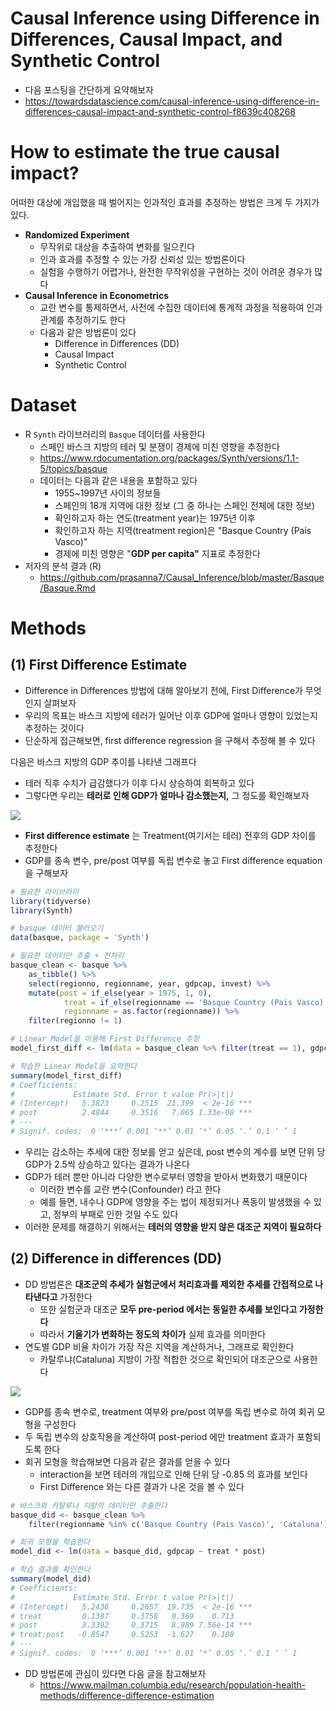 # Causal Inference using Difference in Differences, Causal Impact, and Synthetic Control

- 다음 포스팅을 간단하게 요약해보자
- <https://towardsdatascience.com/causal-inference-using-difference-in-differences-causal-impact-and-synthetic-control-f8639c408268>

# How to estimate the true causal impact?

어떠한 대상에 개입했을 때 벌어지는 인과적인 효과를 추정하는 방법은 크게 두 가지가 있다.

- **Randomized Experiment**
    - 무작위로 대상을 추출하여 변화를 일으킨다
    - 인과 효과를 추정할 수 있는 가장 신뢰성 있는 방법론이다
    - 실험을 수행하기 어렵거나, 완전한 무작위성을 구현하는 것이 어려운 경우가 많다
- **Causal Inference in Econometrics**
    - 교란 변수를 통제하면서, 사전에 수집한 데이터에 통계적 과정을 적용하여 인과 관계를 추정하기도 한다
    - 다음과 같은 방법론이 있다
        - Difference in Differences (DD)
        - Causal Impact
        - Synthetic Control

# Dataset

- R `Synth` 라이브러리의 `Basque` 데이터를 사용한다
    - 스페인 바스크 지방의 테러 및 분쟁이 경제에 미친 영향을 추정한다
    - <https://www.rdocumentation.org/packages/Synth/versions/1.1-5/topics/basque>
    - 데이터는 다음과 같은 내용을 포함하고 있다
        - 1955~1997년 사이의 정보들
        - 스페인의 18개 지역에 대한 정보 (그 중 하나는 스페인 전체에 대한 정보)
        - 확인하고자 하는 연도(treatment year)는 1975년 이후
        - 확인하고자 하는 지역(treatment region)은 "Basque Country (Pais Vasco)"
        - 경제에 미친 영향은 "**GDP per capita"** 지표로 추정한다
- 저자의 분석 결과 (R)
    - <https://github.com/prasanna7/Causal_Inference/blob/master/Basque/Basque.Rmd>

# Methods

## (1) First Difference Estimate

- Difference in Differences 방법에 대해 알아보기 전에, First Difference가 무엇인지 살펴보자
- 우리의 목표는 바스크 지방에 테러가 일어난 이후 GDP에 얼마나 영향이 있었는지 추정하는 것이다
- 단순하게 접근해보면, first difference regression 을 구해서 추정해 볼 수 있다

다음은 바스크 지방의 GDP 추이를 나타낸 그래프다

- 테러 직후 수치가 급감했다가 이후 다시 상승하여 회복하고 있다
- 그렇다면 우리는 **테러로 인해 GDP가 얼마나 감소했는지,** 그 정도를 확인해보자

![](https://miro.medium.com/max/2800/1*NbWee0TF8zCfnnAyQw0RCw.png)

- **First difference estimate** 는 Treatment(여기서는 테러) 전후의 GDP 차이를 추정한다
- GDP를 종속 변수, pre/post 여부를 독립 변수로 놓고 First difference equation 을 구해보자

```r
# 필요한 라이브러리
library(tidyverse)
library(Synth)

# basque 데이터 불러오기
data(basque, package = 'Synth')

# 필요한 데이터만 추출 + 전처리
basque_clean <- basque %>% 
    as_tibble() %>% 
    select(regionno, regionname, year, gdpcap, invest) %>% 
    mutate(post = if_else(year > 1975, 1, 0),
            treat = if_else(regionname == 'Basque Country (Pais Vasco)', 1, 0),
            regionname = as.factor(regionname)) %>% 
    filter(regionno != 1)

# Linear Model을 이용해 First Difference 추정
model_first_diff <- lm(data = basque_clean %>% filter(treat == 1), gdpcap ~ post)

# 학습한 Linear Model을 요약한다
summary(model_first_diff)
# Coefficients:
#             Estimate Std. Error t value Pr(>|t|)    
# (Intercept)   5.3823     0.2515  21.399  < 2e-16 ***
# post          2.4844     0.3516   7.065 1.33e-08 ***
# ---
# Signif. codes:  0 ‘***’ 0.001 ‘**’ 0.01 ‘*’ 0.05 ‘.’ 0.1 ‘ ’ 1
```

- 우리는 감소하는 추세에 대한 정보를 얻고 싶은데, post 변수의 계수를 보면 단위 당 GDP가 2.5씩 상승하고 있다는 결과가 나온다
- GDP가 테러 뿐만 아니라 다양한 변수로부터 영향을 받아서 변화했기 때문이다
    - 이러한 변수를 교란 변수(Confounder) 라고 한다
    - 예를 들면, 내수나 GDP에 영향을 주는 법이 제정되거나 폭동이 발생했을 수 있고, 정부의 부패로 인한 것일 수도 있다
- 이러한 문제를 해결하기 위해서는 **테러의 영향을 받지 않은 대조군 지역이 필요하다**

## (2) Difference in differences (DD)

- DD 방법론은 **대조군의 추세가 실험군에서 처리효과를 제외한 추세를 간접적으로 나타낸다고** 가정한다
    - 또한 실험군과 대조군 **모두 pre-period 에서는 동일한 추세를 보인다고 가정한다**
    - 따라서 **기울기가 변화하는 정도의 차이가** 실제 효과를 의미한다
- 연도별 GDP 비율 차이가 가장 작은 지역을 계산하거나, 그래프로 확인한다
    - 카탈루냐(Cataluna) 지방이 가장 적합한 것으로 확인되어 대조군으로 사용한다

![](https://miro.medium.com/max/2800/1*AHwX3SDU08LxScY29sjdMQ.jpeg)

- GDP를 종속 변수로, treatment 여부와 pre/post 여부를 독립 변수로 하여 회귀 모형을 구성한다
- 두 독립 변수의 상호작용을 계산하여 post-period 에만 treatment 효과가 포함되도록 한다
- 회귀 모형을 학습해보면 다음과 같은 결과를 얻을 수 있다
    - interaction을 보면 테러의 개입으로 인해 단위 당 -0.85 의 효과를 보인다
    - First Difference 와는 다른 결과가 나온 것을 볼 수 있다

```r
# 바스크와 카탈루냐 지방의 데이터만 추출한다
basque_did <- basque_clean %>%
    filter(regionname %in% c('Basque Country (Pais Vasco)', 'Cataluna'))

# 회귀 모형을 학습한다
model_did <- lm(data = basque_did, gdpcap ~ treat * post)

# 학습 결과를 확인한다
summary(model_did)
# Coefficients:
#             Estimate Std. Error t value Pr(>|t|)    
# (Intercept)   5.2436     0.2657  19.735  < 2e-16 ***
# treat         0.1387     0.3758   0.369    0.713    
# post          3.3392     0.3715   8.989 7.56e-14 ***
# treat:post   -0.8547     0.5253  -1.627    0.108    
# ---
# Signif. codes:  0 ‘***’ 0.001 ‘**’ 0.01 ‘*’ 0.05 ‘.’ 0.1 ‘ ’ 1
```

- DD 방법론에 관심이 있다면 다음 글을 참고해보자
    - <https://www.mailman.columbia.edu/research/population-health-methods/difference-difference-estimation>
